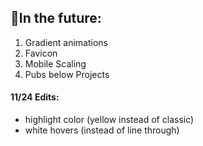 ## 🔮In the future: 
1) Gradient animations
2) Favicon
3) Mobile Scaling 
4) Pubs below Projects

#### 11/24 Edits:
- highlight color (yellow instead of classic)
- white hovers (instead of line through)
